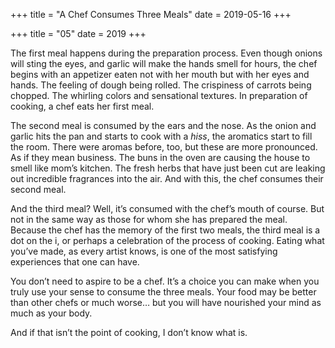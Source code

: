+++
title = "A Chef Consumes Three Meals"
date = 2019-05-16
+++

+++
title = "05"
date = 2019
+++

The first meal happens during the preparation process. Even though onions will sting the eyes, and garlic will make the hands smell for hours, the chef begins with an appetizer eaten not with her mouth but with her eyes and hands. The feeling of dough being rolled. The crispiness of carrots being chopped. The whirling colors and sensational textures. In preparation of cooking, a chef eats her first meal.

The second meal is consumed by the ears and the nose. As the onion and garlic hits the pan and starts to cook with a _hiss_, the aromatics start to fill the room. There were aromas before, too, but these are more pronounced. As if they mean business. The buns in the oven are causing the house to smell like mom’s kitchen. The fresh herbs that have just been cut are leaking out incredible fragrances into the air. And with this, the chef consumes their second meal.

And the third meal? Well, it’s consumed with the chef’s mouth of course. But not in the same way as those for whom she has prepared the meal. Because the chef has the memory of the first two meals, the third meal is a dot on the i, or perhaps a celebration of the process of cooking. Eating what you’ve made, as every artist knows, is one of the most satisfying experiences that one can have.

You don’t need to aspire to be a chef. It’s a choice you can make when you truly use your sense to consume the three meals. Your food may be better than other chefs or much worse… but you will have nourished your mind as much as your body. 

And if that isn’t the point of cooking, I don’t know what is.